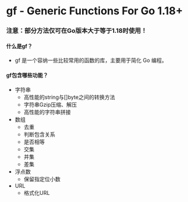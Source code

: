 # gf - Generic Functions For Go 1.18+
### 注意：部分方法仅可在Go版本大于等于1.18时使用！

#### 什么是gf？
* gf 是一个容纳一些比较常用的函数的库，主要用于简化 Go 编程。

#### gf包含哪些功能？
* 字符串
  * 高性能的string与[]byte之间的转换方法
  * 字符串Gzip压缩、解压
  * 高性能的字符串拼接
* 数组
  * 去重
  * 判断包含关系
  * 是否相等
  * 交集
  * 并集
  * 差集
* 浮点数
  * 保留指定位小数
* URL
  * 格式化URL